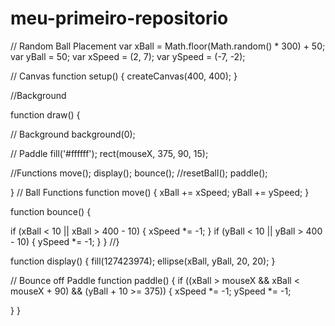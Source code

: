 # meu-primeiro-repositorio

// Random Ball Placement
var xBall = Math.floor(Math.random() * 300) + 50;
var yBall = 50;
var xSpeed = (2, 7);
var ySpeed = (-7, -2);

// Canvas
function setup() {
  createCanvas(400, 400);
}

//Background

function draw() {

  // Background
  background(0);

  // Paddle
  fill('#ffffff');
  rect(mouseX, 375, 90, 15);

  //Functions
  move();
  display();
  bounce();
  //resetBall();
  paddle();
  
}
// Ball Functions
function move() {
  xBall += xSpeed;
  yBall += ySpeed;
}


function bounce() {

  if (xBall < 10 ||
    xBall > 400 - 10) {
    xSpeed *= -1;
  }
  if (yBall < 10 ||
    yBall > 400 - 10) {
    ySpeed *= -1;
  }
}
//}

function display() {
  fill(127423974);
  ellipse(xBall, yBall, 20, 20);
}

// Bounce off Paddle
function paddle() {
  if ((xBall > mouseX &&
      xBall < mouseX + 90) &&
    (yBall + 10 >= 375)) {
    xSpeed *= -1;
    ySpeed *= -1;

  }
}
